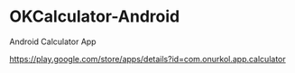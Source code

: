 # OKCalculator-Android
Android Calculator App

https://play.google.com/store/apps/details?id=com.onurkol.app.calculator
